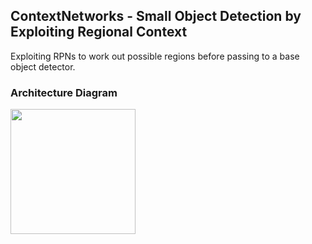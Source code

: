 ## ContextNetworks - Small Object Detection by Exploiting Regional Context

Exploiting RPNs to work out possible regions before passing to a base object detector.

### Architecture Diagram

<img src="contextNets/imgs/arch.png" width="200" height="200" />
